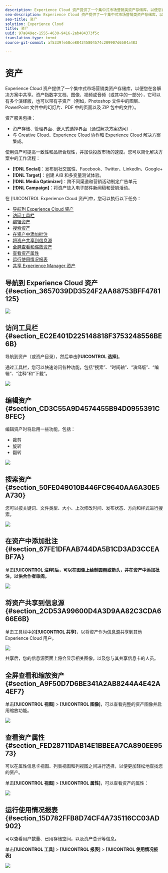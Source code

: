 ```yaml
---
description: Experience Cloud 资产提供了一个集中式市场营销类资产存储库，以便您在各解决方案中共享。资产指数字文档、图像、视频或音频（或其中的一部分），它可以有多个演绎版，也可以带有子资产（例如，Photoshop 文件中的图层、PowerPoint 文件中的幻灯片、PDF 中的页面以及 ZIP 包中的文件）。
seo-description: Experience Cloud 资产提供了一个集中式市场营销类资产存储库，以便您在各解决方案中共享。资产指数字文档、图像、视频或音频（或其中的一部分），它可以有多个演绎版，也可以带有子资产（例如，Photoshop 文件中的图层、PowerPoint 文件中的幻灯片、PDF 中的页面以及 ZIP 包中的文件）。
seo-title: 资产
solution: Experience Cloud
title: 资产
uuid: 97a849ec-1555-4630-9416-2ab484373f5c
translation-type: tm+mt
source-git-commit: af5339fe58ce884345804574c209907d6504a483

---
```



# 资产

Experience Cloud 资产提供了一个集中式市场营销类资产存储库，以便您在各解决方案中共享。资产指数字文档、图像、视频或音频（或其中的一部分），它可以有多个演绎版，也可以带有子资产（例如，Photoshop 文件中的图层、PowerPoint 文件中的幻灯片、PDF 中的页面以及 ZIP 包中的文件）。

<!-- asset.xml -->
资产服务包括：

* 资产存储、管理界面、嵌入式选择界面（通过解决方案访问）.
* 与 Creative Cloud、Experience Cloud 协作和 Experience Cloud 解决方案集成。

使用资产可提高一致性和品牌合规性，并加快投放市场的速度。您可以简化解决方案中的工作流程：

* **[!DNL Social]**：发布到社交属性、Facebook、Twitter、LinkedIn、Google+
* **[!DNL Target]**：创建 A/B 和多变量测试体验。
* **[!DNL Media Optimizer]**：跨不同渠道和营销活动制定广告单元
* **[!DNL Campaign]**：将资产放入电子邮件新闻稿和营销活动。

在 [!UICONTROL Experience Cloud 资产]中，您可以执行以下任务：

* [导航到 Experience Cloud 资产](../experience-cloud-assets/experience-cloud-assets.md#section_3657039DD3524F2AA88753BFF4781125)
* [访问工具栏](../experience-cloud-assets/experience-cloud-assets.md#section_EC2E401D225148818F3753248556BE6B)
* [编辑资产](../experience-cloud-assets/experience-cloud-assets.md#section_CD3C55A9D4574455B94D0955391C8FEC)
* [搜索资产](../experience-cloud-assets/experience-cloud-assets.md#section_50FE049010B446FC9640AA6A30E5A730)
* [在资产中添加批注](../experience-cloud-assets/experience-cloud-assets.md#section_67FE1DFAAB744DA5B1CD3AD3CCEABF7A)
* [将资产共享到信息源](../experience-cloud-assets/experience-cloud-assets.md#section_2CD53A99600D4A3D9AA82C3CDA666E6B)
* [全屏查看和缩放资产](../experience-cloud-assets/experience-cloud-assets.md#section_A9F50D7D6BE341A2AB8244A4E42A4EF7)
* [查看资产属性](../experience-cloud-assets/experience-cloud-assets.md#section_FED28711DAB14E1BBEEA7CA890EE9573)
* [运行使用情况报表](../experience-cloud-assets/experience-cloud-assets.md#section_15D782FFB8D74CF4A735116CC03AD902)
* [共享 Experience Manager 资产](../experience-cloud-assets/experience-cloud-assets.md#section_45C1B72F4D274F54BC6CCB64D2580AC5)

## 导航到 Experience Cloud 资产 {#section_3657039DD3524F2AA88753BFF4781125}

![](assets/asset-nav.png)

## 访问工具栏 {#section_EC2E401D225148818F3753248556BE6B}

导航到资产（或资产目录），然后单击&#x200B;**[!UICONTROL 选择]**。

通过工具栏，您可以快速访问各种功能，包括“搜索”、“时间轴”、“演绎版”、“编辑”、“注释”和“下载”。

![](assets/asset-tools.png)

## 编辑资产 {#section_CD3C55A9D4574455B94D0955391C8FEC}

编辑资产时将启用一些功能，包括：

* 裁剪
* 旋转
* 翻转

![](assets/asset-edit.png)

## 搜索资产 {#section_50FE049010B446FC9640AA6A30E5A730}

您可以按关键词、文件类型、大小、上次修改时间、发布状态、方向和样式进行搜索。

![](assets/asset-search.png)

## 在资产中添加批注 {#section_67FE1DFAAB744DA5B1CD3AD3CCEABF7A}

单击&#x200B;**[!UICONTROL 注释]后，可以在图像上绘制圆圈或箭头，并在资产中添加批注，以供合作者审阅。**

![](assets/assets-annotate.png)

## 将资产共享到信息源 {#section_2CD53A99600D4A3D9AA82C3CDA666E6B}

单击工具栏中的&#x200B;**[!UICONTROL 共享]**，以将资产作为[信息源](../feed.md#concept_9256B8768A294009A777282DD8719213)共享到其他 Experience Cloud 用户。

![](assets/assets-share-card.png)

共享后，您的信息源页面上将会显示相关图像，以及您与其共享信息卡的人员。

## 全屏查看和缩放资产 {#section_A9F50D7D6BE341A2AB8244A4E42A4EF7}

单击&#x200B;**[!UICONTROL 视图]** &gt; **[!UICONTROL 图像]**，可以查看完整的资产图像并启用缩放功能。

![](assets/asset-zoom.png)

## 查看资产属性 {#section_FED28711DAB14E1BBEEA7CA890EE9573}

可以在属性信息卡视图、列表视图和列视图之间进行选择，以便更加轻松地查找您的资产。

单击&#x200B;**[!UICONTROL 视图]** &gt; **[!UICONTROL 属性]**，可以查看资产的属性：

![](assets/asset-properties.png)

## 运行使用情况报表 {#section_15D782FFB8D74CF4A735116CC03AD902}

可以查看用户数量、已用存储空间，以及资产总计等信息。

单击&#x200B;**[!UICONTROL 工具]** &gt; **[!UICONTROL 报表]** &gt; **[!UICONTROL 使用情况报表]**

![](assets/assets-usage-report.png)
